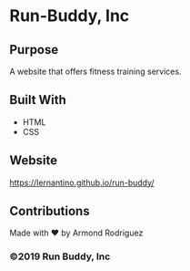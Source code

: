 # Run-Buddy, Inc

## Purpose
A website that offers fitness training services.

## Built With
* HTML
* CSS

## Website
https://lernantino.github.io/run-buddy/

## Contributions
Made with ❤️ by Armond Rodriguez

### ©️2019 Run Buddy, Inc
